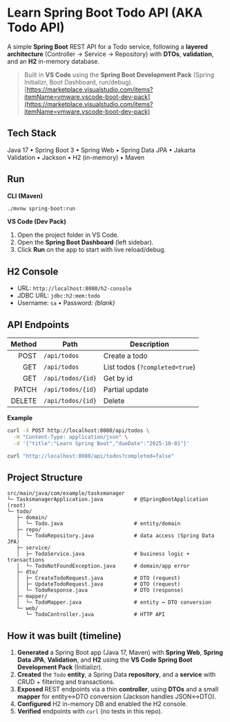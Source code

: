# Learn Spring Boot Todo API (AKA Todo API)

A simple **Spring Boot** REST API for a Todo service, following a **layered architecture** (Controller → Service → Repository) with **DTOs**, **validation**, and an **H2** in-memory database.

> Built in **VS Code** using the **Spring Boot Development Pack** (Spring Initializr, Boot Dashboard, run/debug).
> [https://marketplace.visualstudio.com/items?itemName=vmware.vscode-boot-dev-pack](https://marketplace.visualstudio.com/items?itemName=vmware.vscode-boot-dev-pack)

## Tech Stack

Java 17 • Spring Boot 3 • Spring Web • Spring Data JPA • Jakarta Validation • Jackson • H2 (in-memory) • Maven

## Run

**CLI (Maven)**

```bash
./mvnw spring-boot:run
```

**VS Code (Dev Pack)**

1. Open the project folder in VS Code.
2. Open the **Spring Boot Dashboard** (left sidebar).
3. Click **Run** on the app to start with live reload/debug.

## H2 Console

* URL: `http://localhost:8080/h2-console`
* JDBC URL: `jdbc:h2:mem:todo`
* Username: `sa` • Password: *(blank)*

## API Endpoints

| Method | Path              | Description                    |
| -----: | ----------------- | ------------------------------ |
|   POST | `/api/todos`      | Create a todo                  |
|    GET | `/api/todos`      | List todos (`?completed=true`) |
|    GET | `/api/todos/{id}` | Get by id                      |
|  PATCH | `/api/todos/{id}` | Partial update                 |
| DELETE | `/api/todos/{id}` | Delete                         |

**Example**

```bash
curl -X POST http://localhost:8080/api/todos \
  -H "Content-Type: application/json" \
  -d '{"title":"Learn Spring Boot","dueDate":"2025-10-01"}'

curl "http://localhost:8080/api/todos?completed=false"
```

## Project Structure

```
src/main/java/com/example/tasksmanager
└─ TasksmanagerApplication.java          # @SpringBootApplication (root)
└─ todo/
   ├─ domain/
   │  └─ Todo.java                       # entity/domain
   ├─ repo/
   │  └─ TodoRepository.java             # data access (Spring Data JPA)
   ├─ service/
   │  ├─ TodoService.java                # business logic + transactions
   │  └─ TodoNotFoundException.java      # domain/app error
   ├─ dto/
   │  ├─ CreateTodoRequest.java          # DTO (request)
   │  ├─ UpdateTodoRequest.java          # DTO (request)
   │  └─ TodoResponse.java               # DTO (response)
   ├─ mapper/
   │  └─ TodoMapper.java                 # entity ↔ DTO conversion
   └─ web/
      └─ TodoController.java             # HTTP API
```

## How it was built (timeline)

1. **Generated** a Spring Boot app (Java 17, Maven) with **Spring Web**, **Spring Data JPA**, **Validation**, and **H2** using the **VS Code Spring Boot Development Pack** (Initializr).
2. **Created** the `Todo` **entity**, a Spring Data **repository**, and a **service** with CRUD + filtering and transactions.
3. **Exposed** REST endpoints via a thin **controller**, using **DTOs** and a small **mapper** for entity↔DTO conversion (Jackson handles JSON↔DTO).
4. **Configured** H2 in-memory DB and enabled the H2 console.
5. **Verified** endpoints with `curl` (no tests in this repo).
